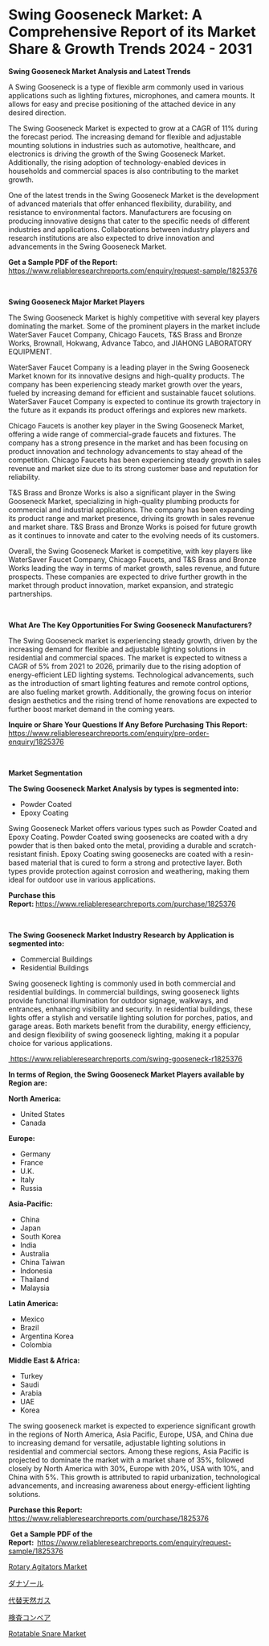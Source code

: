 <p><h1>Swing Gooseneck Market: A Comprehensive Report of its Market Share & Growth Trends 2024 - 2031</h1></p><p><strong>Swing Gooseneck Market Analysis and Latest Trends</strong></p>
<p><p>A Swing Gooseneck is a type of flexible arm commonly used in various applications such as lighting fixtures, microphones, and camera mounts. It allows for easy and precise positioning of the attached device in any desired direction.</p><p>The Swing Gooseneck Market is expected to grow at a CAGR of 11% during the forecast period. The increasing demand for flexible and adjustable mounting solutions in industries such as automotive, healthcare, and electronics is driving the growth of the Swing Gooseneck Market. Additionally, the rising adoption of technology-enabled devices in households and commercial spaces is also contributing to the market growth.</p><p>One of the latest trends in the Swing Gooseneck Market is the development of advanced materials that offer enhanced flexibility, durability, and resistance to environmental factors. Manufacturers are focusing on producing innovative designs that cater to the specific needs of different industries and applications. Collaborations between industry players and research institutions are also expected to drive innovation and advancements in the Swing Gooseneck Market.</p></p>
<p><strong>Get a Sample PDF of the Report:&nbsp;</strong> <a href="https://www.reliableresearchreports.com/enquiry/request-sample/1825376">https://www.reliableresearchreports.com/enquiry/request-sample/1825376</a></p>
<p>&nbsp;</p>
<p><strong>Swing Gooseneck Major Market Players</strong></p>
<p><p>The Swing Gooseneck Market is highly competitive with several key players dominating the market. Some of the prominent players in the market include WaterSaver Faucet Company, Chicago Faucets, T&S Brass and Bronze Works, Brownall, Hokwang, Advance Tabco, and JIAHONG LABORATORY EQUIPMENT.</p><p>WaterSaver Faucet Company is a leading player in the Swing Gooseneck Market known for its innovative designs and high-quality products. The company has been experiencing steady market growth over the years, fueled by increasing demand for efficient and sustainable faucet solutions. WaterSaver Faucet Company is expected to continue its growth trajectory in the future as it expands its product offerings and explores new markets.</p><p>Chicago Faucets is another key player in the Swing Gooseneck Market, offering a wide range of commercial-grade faucets and fixtures. The company has a strong presence in the market and has been focusing on product innovation and technology advancements to stay ahead of the competition. Chicago Faucets has been experiencing steady growth in sales revenue and market size due to its strong customer base and reputation for reliability.</p><p>T&S Brass and Bronze Works is also a significant player in the Swing Gooseneck Market, specializing in high-quality plumbing products for commercial and industrial applications. The company has been expanding its product range and market presence, driving its growth in sales revenue and market share. T&S Brass and Bronze Works is poised for future growth as it continues to innovate and cater to the evolving needs of its customers.</p><p>Overall, the Swing Gooseneck Market is competitive, with key players like WaterSaver Faucet Company, Chicago Faucets, and T&S Brass and Bronze Works leading the way in terms of market growth, sales revenue, and future prospects. These companies are expected to drive further growth in the market through product innovation, market expansion, and strategic partnerships.</p></p>
<p>&nbsp;</p>
<p><strong>What Are The Key Opportunities For Swing Gooseneck Manufacturers?</strong></p>
<p><p>The Swing Gooseneck market is experiencing steady growth, driven by the increasing demand for flexible and adjustable lighting solutions in residential and commercial spaces. The market is expected to witness a CAGR of 5% from 2021 to 2026, primarily due to the rising adoption of energy-efficient LED lighting systems. Technological advancements, such as the introduction of smart lighting features and remote control options, are also fueling market growth. Additionally, the growing focus on interior design aesthetics and the rising trend of home renovations are expected to further boost market demand in the coming years.</p></p>
<p><strong>Inquire or Share Your Questions If Any Before Purchasing This Report:</strong> <a href="https://www.reliableresearchreports.com/enquiry/pre-order-enquiry/1825376">https://www.reliableresearchreports.com/enquiry/pre-order-enquiry/1825376</a></p>
<p>&nbsp;</p>
<p><strong>Market Segmentation</strong></p>
<p><strong>The Swing Gooseneck Market Analysis by types is segmented into:</strong></p>
<p><ul><li>Powder Coated</li><li>Epoxy Coating</li></ul></p>
<p><p>Swing Gooseneck Market offers various types such as Powder Coated and Epoxy Coating. Powder Coated swing goosenecks are coated with a dry powder that is then baked onto the metal, providing a durable and scratch-resistant finish. Epoxy Coating swing goosenecks are coated with a resin-based material that is cured to form a strong and protective layer. Both types provide protection against corrosion and weathering, making them ideal for outdoor use in various applications.</p></p>
<p><strong>Purchase this Report:&nbsp;</strong><a href="https://www.reliableresearchreports.com/purchase/1825376">https://www.reliableresearchreports.com/purchase/1825376</a></p>
<p>&nbsp;</p>
<p><strong>The Swing Gooseneck Market Industry Research by Application is segmented into:</strong></p>
<p><ul><li>Commercial Buildings</li><li>Residential Buildings</li></ul></p>
<p><p>Swing gooseneck lighting is commonly used in both commercial and residential buildings. In commercial buildings, swing gooseneck lights provide functional illumination for outdoor signage, walkways, and entrances, enhancing visibility and security. In residential buildings, these lights offer a stylish and versatile lighting solution for porches, patios, and garage areas. Both markets benefit from the durability, energy efficiency, and design flexibility of swing gooseneck lighting, making it a popular choice for various applications.</p></p>
<p><a href="https://www.reliableresearchreports.com/swing-gooseneck-r1825376">&nbsp;https://www.reliableresearchreports.com/swing-gooseneck-r1825376</a></p>
<p><strong>In terms of Region, the Swing Gooseneck Market Players available by Region are:</strong></p>
<p>
    <p> <strong> North America: </strong>
        <ul>
            <li>United States</li>
            <li>Canada</li>
        </ul>
        </p> 
    <p> <strong> Europe: </strong>
        <ul>
            <li>Germany</li>
            <li>France</li>
            <li>U.K.</li>
            <li>Italy</li>
            <li>Russia</li>
        </ul>
        </p> 
    <p> <strong> Asia-Pacific: </strong>
        <ul>
            <li>China</li>
            <li>Japan</li>
            <li>South Korea</li>
            <li>India</li>
            <li>Australia</li>
            <li>China Taiwan</li>
            <li>Indonesia</li>
            <li>Thailand</li>
            <li>Malaysia</li>
        </ul>
        </p> 
    <p> <strong> Latin America: </strong>
        <ul>
            <li>Mexico</li>
            <li>Brazil</li>
            <li>Argentina Korea</li>
            <li>Colombia</li>
        </ul>
        </p> 
    <p> <strong> Middle East & Africa: </strong>
        <ul>
            <li>Turkey</li>
            <li>Saudi</li>
            <li>Arabia</li>
            <li>UAE</li>
            <li>Korea</li>
        </ul>
    </p>
    </p>
<p><p>The swing gooseneck market is expected to experience significant growth in the regions of North America, Asia Pacific, Europe, USA, and China due to increasing demand for versatile, adjustable lighting solutions in residential and commercial sectors. Among these regions, Asia Pacific is projected to dominate the market with a market share of 35%, followed closely by North America with 30%, Europe with 20%, USA with 10%, and China with 5%. This growth is attributed to rapid urbanization, technological advancements, and increasing awareness about energy-efficient lighting solutions.</p></p>
<p><strong>Purchase this Report: </strong><a href="https://www.reliableresearchreports.com/purchase/1825376">https://www.reliableresearchreports.com/purchase/1825376</a></p>
<p>&nbsp;<strong>Get a Sample PDF of the Report:&nbsp;&nbsp;</strong><a href="https://www.reliableresearchreports.com/enquiry/request-sample/1825376">https://www.reliableresearchreports.com/enquiry/request-sample/1825376</a></p>
<p><strong></strong></p>
<p><p><a href="https://github.com/brenzgnarento/Market-Research-Report-List-2/blob/main/rotary-agitators-market.md">Rotary Agitators Market</a></p><p><a href="https://medium.com/@diegomoen2016/%E3%83%80%E3%83%8A%E3%82%BE%E3%83%BC%E3%83%AB%E5%B8%82%E5%A0%B4%E8%A6%8F%E6%A8%A1-%E5%B8%82%E5%A0%B4%E5%B1%95%E6%9C%9B%E3%81%8A%E3%82%88%E3%81%B3%E5%B8%82%E5%A0%B4%E4%BA%88%E6%B8%AC-2024%E5%B9%B4%E3%81%8B%E3%82%892031%E5%B9%B4-a25a72aeeb7b">ダナゾール</a></p><p><a href="https://medium.com/@jonathandavies84/%E4%BB%A3%E6%9B%BF%E5%A4%A9%E7%84%B6%E3%82%AC%E3%82%B9%E5%B8%82%E5%A0%B4%E3%83%AC%E3%83%9D%E3%83%BC%E3%83%88%E3%81%AF-%E3%81%93%E3%81%AE%E5%B8%82%E5%A0%B4%E3%81%AE%E6%9C%80%E6%96%B0%E3%81%AE%E3%83%88%E3%83%AC%E3%83%B3%E3%83%89%E3%82%84%E6%88%90%E9%95%B7%E6%A9%9F%E4%BC%9A%E3%82%92%E6%98%8E%E3%82%89%E3%81%8B%E3%81%AB%E3%81%97%E3%81%A6%E3%81%84%E3%81%BE%E3%81%99-034a7cae141f">代替天然ガス</a></p><p><a href="https://github.com/tanyaali3/Market-Research-Report-List-1/blob/main/942374641585.md">検査コンベア</a></p><p><a href="https://medium.com/@guadaluannon456456/rotatable-snare-market-analysis-and-sze-forecasted-for-period-from-2024-to-2031-bdf55c111b93">Rotatable Snare Market</a></p></p>